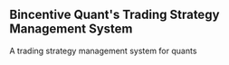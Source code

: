 ## Bincentive Quant's Trading Strategy Management System

A trading strategy management system for quants
